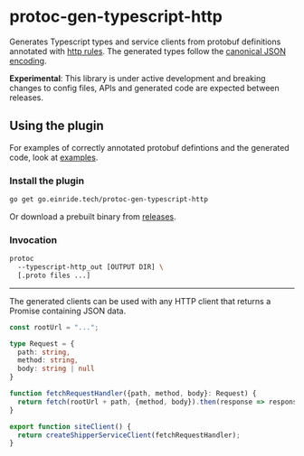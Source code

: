 protoc-gen-typescript-http
==========================

Generates Typescript types and service clients from protobuf definitions annotated with [http rules](https://github.com/googleapis/googleapis/blob/master/google/api/http.proto). The generated types follow the [canonical JSON encoding](https://developers.google.com/protocol-buffers/docs/proto3#json).

**Experimental**: This library is under active development and breaking changes to config files, APIs and generated code are expected between releases.

Using the plugin
----------------

For examples of correctly annotated protobuf defintions and the generated code, look at [examples](./examples).

### Install the plugin

```bash
go get go.einride.tech/protoc-gen-typescript-http
```

Or download a prebuilt binary from [releases](./releases).

### Invocation

```bash
protoc 
  --typescript-http_out [OUTPUT DIR] \
  [.proto files ...]
```

---

The generated clients can be used with any HTTP client that returns a Promise containing JSON data.

```typescript
const rootUrl = "...";

type Request = {
  path: string,
  method: string,
  body: string | null
}

function fetchRequestHandler({path, method, body}: Request) {
  return fetch(rootUrl + path, {method, body}).then(response => response.json())
}

export function siteClient() {
  return createShipperServiceClient(fetchRequestHandler);
}
```
